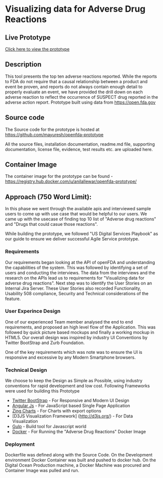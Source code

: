 # Visualizing data for Adverse Drug Reactions 

## Live Prototype
[Click here to view the prototype](http://mayuresh.github.io/openfda-prototype/index2.html)

## Description
This tool presents the top ten adverse reactions reported. While the reports to FDA do not require that a causal relationship between a product and event be proven, and reports do not always contain enough detail to properly evaluate an event, we have provided the drill down on each adverse reaction to reflect the occurrence of SUSPECT drug reported in the adverse action report.
Prototype built using data from https://open.fda.gov 

## Source code

The Source code for the prototype is hosted at https://github.com/mayuresh/openfda-prototype

All the source files, installation documentation, readme.md file, supporting documentation, license file, evidence, test results etc. are uploaded here.

## Container Image

The container image for the prototype can be found - https://registry.hub.docker.com/u/anilallewar/openfda-prototype/

## Approach (750 Word Limit):

In this phase we went through the available apis and interviewed sample users to come up with use case that would be helpful to our users. We came up with the usecase of finding top 10 list of "Adverse drug reactions" and "Drugs that could casue those reactions".

While building the prototype, we followed "US Digital Services Playbook" as our guide to ensure we deliver successful Agile Service prototype.

### Requirements
Our requirements began looking at the API of openFDA and understanding the capabilities of the system. This was followed by identifying a set of users and conducting the interviews. The data from the interviews and the research on the APIs lead us to requirements for "Visualizing data for adverse drug reactions". Next step was to identify the User Stories on an Internal Jira Server. These User Stories also recorded Functionality, Usability 508 compliance, Security and Technical considerations of the feature.

### User Experince Design
One of our experienced Team member analysed the end to end requirements, and proposed an high level flow of the Application. This was followed by quick picture based mockups and finally a working mockup in HTML5. Our overall design was inspired by industry UI Conventions by Twitter BootStrap and Zurb Foundation. 

One of the key requirements which was note was to ensure the UI is responsive and excessive by any Modern Smartphone browsers.

### Technical Design
We choose to keep the Design as Simple as Possible, using industry conventions for rapid development and low cost. 
Following Frameworks were used for building this Prototype

* [Twitter BootStrap](http://getbootstrap.com/) - For Responsive and Modern UI Design
* [Angular Js](https://angularjs.org/) - For JavaScript based Single Page Application
* [Zing Charts](http://www.zingchart.com/) - For Charts with export options
* [D3JS Visualization Framework] (http://d3js.org/) - For Data Visualization
* [Gulp](http://gulpjs.com/) - Build tool for Javascript world
* [Docker](https://www.docker.com/) - For Running the "Adverse Drug Reactions" Docker Image
 
### Deployment
Dockerfile was defined along with the Source Code. On the Development environment Docker Container was built and pushed to docker hub. On the Digital Ocean Production machine, a Docker Machine was procured and Container Image was pulled and run.










